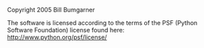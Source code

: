 Copyright 2005 Bill Bumgarner

The software is licensed according to the terms of the PSF (Python Software Foundation) license found here: http://www.python.org/psf/license/